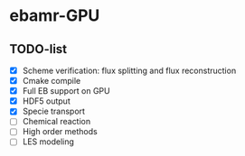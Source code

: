 # ebamr-GPU

## TODO-list

- [x] Scheme verification: flux splitting and flux reconstruction
- [x] Cmake compile
- [x] Full EB support on GPU
- [x] HDF5 output 
- [x] Specie transport
- [ ] Chemical reaction
- [ ] High order methods
- [ ] LES modeling
